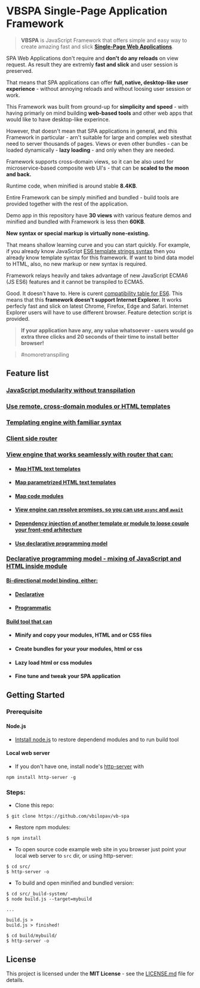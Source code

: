 # VBSPA Single-Page Application Framework

> **VBSPA** is JavaScript Framework that offers simple and easy way to create amazing fast and slick [**Single-Page Web Applications**](https://en.wikipedia.org/wiki/Single-page_application).

SPA Web Applications don't require and **don't do any reloads** on view request. As result they are extremly **fast and slick** and user session is preserved. 

That means that SPA applications can offer **full, native, desktop-like user experience** - without annoying reloads and without loosing user session or work.

This Framework was built from ground-up for **simplicity and speed** - with having primarly on mind building **web-based tools** and other web apps that would like to have desktop-like experince.

However, that doesn't mean that SPA applications in general, and this Framework in particular - arn't suitable for large and complex web sitesthat need to server thousands of pages. Views or even other bundles - can be loaded dynamically - **lazy loading** - and only when they are needed. 

Framework supports cross-domain views, so it can be also used for microservice-based composite web UI's  - that can be **scaled to the moon and back.**

Runtime code, when minified is around stable **8.4KB**. 

Entire Framework can be simply minified and bundled - build tools are provided together with the rest of the application. 

Demo app in this repository have **30 views** with various feature demos and minified and bundled with Framework is less then **60KB**.

**New syntax or special markup is virtually none-existing.** 

That means shallow learning curve and you can start quickly. For example, if you already know JavaScript [ES6 template strings syntax](https://developer.mozilla.org/en-US/docs/Web/JavaScript/Reference/Template_literals) then you already know template syntax for this framework. If want to bind data model to HTML, also, no new markup or new syntax is required. 

Framework relays heavily and takes advantage of new JavaScript ECMA6 (JS ES6) features and it cannot be transpiled to ECMA5. 

Good. 
It doesn't have to. 
Here is curent [compatibility table for ES6](https://kangax.github.io/compat-table/es6/). This means that this **framework doesn't support Internet Explorer.** It works perfecly fast and slick on latest Chrome, Firefox, Edge and Safari. Internet Explorer users will have to use different browser. Feature detection script is provided.

> **If your application have any, any value whatsoever - users would go extra three clicks and 20 seconds of their time to install better browser!**  

> #nomoretranspiling


## Feature list

### [JavaScript modularity without transpilation](/vbilopav/vb-spa/wiki/1.-Modularity)

### [Use remote, cross-domain modules or HTML templates](/vbilopav/vb-spa/wiki/3.-Cross-origin-modules)

### [Templating engine with familiar syntax](/vbilopav/vb-spa/wiki/2.-Template-engine)

### [Client side router](/vbilopav/vb-spa/wiki/4.-Client-Router)

### [View engine that works seamlessly with router that can:](/vbilopav/vb-spa/wiki/5.-View-Engine)

- #### [Map HTML text templates](/vbilopav/vb-spa/wiki/5.-View-Engine#text-templates)
- #### [Map parametrized HTML text templates](/vbilopav/vb-spa/wiki/5.-View-Engine#parametrized-text-templates)
- #### [Map code modules](/vbilopav/vb-spa/wiki/5.-View-Engine#class-modules)
- #### [View engine can resolve promises, so you can use `async` and `await`](/vbilopav/vb-spa/wiki/5.-View-Engine#resolving-promises-and-async-and-await)
- #### [Dependency injection of another template or module to loose couple your front-end arhitecture](/vbilopav/vb-spa/wiki/5.-View-Engine#injected)
- #### [Use declarative programming model](/vbilopav/vb-spa/wiki/5.-View-Engine#declarative-code-in-modules)

### [Declarative programming model - mixing of JavaScript and HTML inside module](/vbilopav/vb-spa/wiki/6.-HTML-Element-Extensions)

#### [Bi-directional model binding, either:](/vbilopav/vb-spa/wiki/8.-Model-Binding)

- #### [Declarative](/vbilopav/vb-spa/wiki/8.-Model-Binding#declarative-binding)
- #### [Programmatic](/vbilopav/vb-spa/wiki/8.-Model-Binding#programmatic-binding)

#### [Build tool that can](/vbilopav/vb-spa/wiki/11.-Build-system)

- #### Minify and copy your modules, HTML and or CSS files
- #### Create bundles for your your modules, html or css
- #### Lazy load html or css modules
- #### Fine tune and tweak your SPA application


## Getting Started

### Prerequisite

#### Node.js

- [Intstall node.js](https://nodejs.org/en/download/) to restore dependend modules and to run build tool

#### Local web server

- If you don't have one, install node's [http-server](https://www.npmjs.com/package/http-server) with
```
npm install http-server -g
```

### Steps:

- Clone this repo:

```
$ git clone https://github.com/vbilopav/vb-spa
```

- Restore npm modules:

```
$ npm install
```

- To open source code example web site in you browser just point your local web server to
`src` dir, or using http-server:

```
$ cd src/
$ http-server -o
```

- To build and open minified and bundled version:
```
$ cd src/_build-system/
$ node build.js --target=mybuild

...

build.js >
build.js > finished!

$ cd build/mybuild/
$ http-server -o
```

## License

This project is licensed under the **MIT License** - see the [LICENSE.md](LICENSE.md) file for details.
